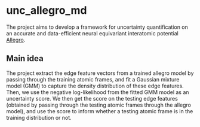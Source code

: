 # unc_allegro_md

The project aims to develop a framework for uncertainty quantification on an accurate and data-efficient neural equivariant interatomic potential [Allegro](https://github.com/mir-group/allegro).

## Main idea

The project extract the edge feature vectors from a trained allegro model by passing through the training atomic frames, and fit a Gaussian mixture model (GMM) to capture the density distribution of these edge features. Then, we use the negative log-likelihood from the fitted GMM model as an uncertainty score. We then get the score on the testing edge features (obtained by passing through the testing atomic frames through the allegro model), and use the score to inform whether a testing atomic frame is in the training distribution or not.